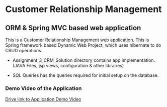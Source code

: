 # Customer Relationship Management 
## ORM & Spring MVC based web application

This is a Customer Relationship Management web application.
This is Spring framework based Dynamic Web Project, which uses hibernate to do CRUD operations.

* Assignment_3_CRM_Solution directory contains app implementation. (JAVA Files, jsp views, configuration & other libraries)

* SQL Queries has the queries required for initial setup on the database.

### Demo Video of the Application
[Drive link to Application Demo Video](https://drive.google.com/file/d/1CICcU_sgVube4O0ib-65tfyi4Z18NaOv/view?usp=sharing)
